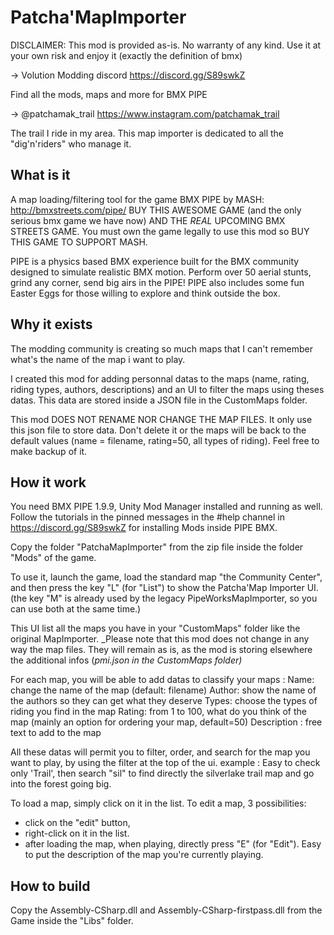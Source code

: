# Patcha'MapImporter

DISCLAIMER: This mod is provided as-is. No warranty of any kind. Use it at your own risk and enjoy it (exactly the definition of bmx)

-> Volution Modding discord https://discord.gg/S89swkZ

Find all the mods, maps and more for BMX PIPE

-> @patchamak_trail https://www.instagram.com/patchamak_trail 

The trail I ride in my area. This map importer is dedicated to all the "dig'n'riders" who manage it.


## What is it

A map loading/filtering tool for the game BMX PIPE by MASH: http://bmxstreets.com/pipe/ 
BUY THIS AWESOME GAME (and the only serious bmx game we have now) AND THE _REAL_ UPCOMING BMX STREETS GAME.
You must own the game legally to use this mod so BUY THIS GAME TO SUPPORT MASH.

PIPE is a physics based BMX experience built for the BMX community designed to simulate realistic BMX motion. 
Perform over 50 aerial stunts, grind any corner, send big airs in the PIPE! PIPE also includes some fun Easter Eggs for those willing to explore and think outside the box.


## Why it exists

The modding community is creating so much maps that I can't remember what's the name of the map i want to play. 

I created this mod for adding personnal datas to the maps (name, rating, riding types, authors, descriptions) and an UI to filter the maps using theses datas.
This data are stored inside a JSON file in the CustomMaps folder. 

This mod DOES NOT RENAME NOR CHANGE THE MAP FILES. It only use this json file to store data.
Don't delete it or the maps will be back to the default values (name = filename, rating=50, all types of riding). Feel free to make backup of it.


## How it work

You need BMX PIPE 1.9.9, Unity Mod Manager installed and running as well.
Follow the tutorials in the pinned messages in the #help channel in https://discord.gg/S89swkZ for installing Mods inside PIPE BMX.

Copy the folder "PatchaMapImporter" from the zip file inside the folder "Mods" of the game. 

To use it, launch the game, load the standard map "the Community Center", and then press the key "L" (for "List") to show the Patcha'Map Importer UI. 
(the key "M" is already used by the legacy PipeWorksMapImporter, so you can use both at the same time.)

This UI list all the maps you have in your "CustomMaps" folder like the original MapImporter. 
_Please note that this mod does not change in any way the map files. They will remain as is, as the mod is storing elsewhere the additional infos (_pmi.json in the CustomMaps folder)_

For each map, you will be able to add datas to classify your maps :
Name: change the name of the map (default: filename)
Author: show the name of the authors so they can get what they deserve
Types: choose the types of riding you find in the map
Rating: from 1 to 100, what do you think of the map (mainly an option for ordering your map, default=50)
Description : free text to add to the map

All these datas will permit you to filter, order, and search for the map you want to play, by using the filter at the top of the ui.
example : Easy to check only 'Trail', then search "sil" to find directly the silverlake trail map and go into the forest going big.

To load a map, simply click on it in the list.
To edit a map, 3 possibilities:
- click on the "edit" button, 
- right-click on it in the list.
- after loading the map, when playing, directly press "E" (for "Edit"). Easy to put the description of the map you're currently playing.

## How to build

Copy the Assembly-CSharp.dll and Assembly-CSharp-firstpass.dll from the Game inside the "Libs" folder.
